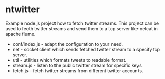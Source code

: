 ntwitter
========

Example node.js project how to fetch twitter streams. This project can be used to fecth twitter streams and
send them to a tcp server like netcat in apache flume.

+ conf/index.js - adapt the configuration to your need.
+ net - socket client which sends fetched twitter stream to a specify tcp server. 
+ util - utilities which formats tweets to readable format.
+ stream.js - listen to the public twitter stream for specific keys
+ fetch.js - fetch twitter streams from different twitter accounts.

